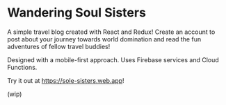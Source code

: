 # Wandering Soul Sisters

A simple travel blog created with React and Redux! Create an account to post about your journey towards world domination and read the fun adventures of fellow travel buddies!

Designed with a mobile-first approach. Uses Firebase services and Cloud Functions.

Try it out at https://sole-sisters.web.app!

(wip)